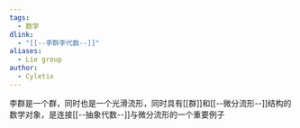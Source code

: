 ```yaml
---
tags:
  - 数学
dlink:
  - "[[--李群李代数--]]"
aliases:
  - Lie group
author:
  - Cyletix
---
```

李群是一个群，同时也是一个光滑流形，同时具有[[群]]和[[--微分流形--]]结构的数学对象，是连接[[--抽象代数--]]与微分流形的一个重要例子